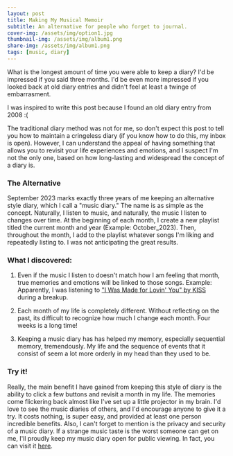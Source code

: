 ```yaml
---
layout: post
title: Making My Musical Memoir
subtitle: An alternative for people who forget to journal.
cover-img: /assets/img/option1.jpg
thumbnail-img: /assets/img/album1.png
share-img: /assets/img/album1.png
tags: [music, diary]
---
```


What is the longest amount of time you were able to keep a diary? I'd be impressed if you said three months. I'd be even more impressed if you looked back at old diary entries and didn't feel at least a twinge of embarrasment. 

I was inspired to write this post because I found an old diary entry from 2008 :(

The traditional diary method was not for me, so don't expect this post to tell you how to maintain a cringeless diary (if you know how to do this, my inbox is open). However, I can understand the appeal of having something that allows you to revisit your life experiences and emotions, and I suspect I'm not the only one, based on how long-lasting and widespread the concept of a diary is. 

### The Alternative
September 2023 marks exactly three years of me keeping an alternative style diary, which I call a "music diary." The name is as simple as the concept. Naturally, I listen to music, and naturally, the music I listen to changes over time. At the beginning of each month, I create a new playlist titled the current month and year (Example: October_2023). Then, throughout the month, I add to the playlist whatever songs I'm liking and repeatedly listing to. I was not anticipating the great results.

### What I discovered:
1. Even if the music I listen to doesn't match how I am feeling that month, true memories and emotions will be linked to those songs. Example: Apparently, I was listening to ["I Was Made for Lovin' You" by KISS](https://www.youtube.com/watch?v=hWEBmwRYRVM) during a breakup. 
   
2. Each month of my life is completely different. Without reflecting on the past, its difficult to recognize how much I change each month. Four weeks is a long time!
   
3. Keeping a music diary has has helped my memory, especially sequential memory, tremendously. My life and the sequence of events that it consist of seem a lot more orderly in my head than they used to be.

### Try it!
Really, the main benefit I have gained from keeping this style of diary is the ability to click a few buttons and revisit a month in my life. The memories come flickering back almost like I've set up a little projector in my brain. I'd love to see the music diaries of others, and I'd encourage anyone to give it a try. It costs nothing, is super easy, and provided at least one person incredible benefits. Also, I can't forget to mention is the privacy and security of a music diary. If a strange music taste is the worst someone can get on me, I'll proudly keep my music diary open for public viewing. In fact, you can visit it [here](https://open.spotify.com/user/sehiccn?si=6819400a98b64de7). 




